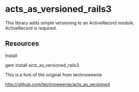 acts_as_versioned_rails3
==================

This library adds simple versioning to an ActiveRecord module.  ActiveRecord is required.

Resources
---------

Install

   gem install acts_as_versioned_rails3

This is a fork of the original from technoweenie

http://github.com/technoweenie/acts_as_versioned